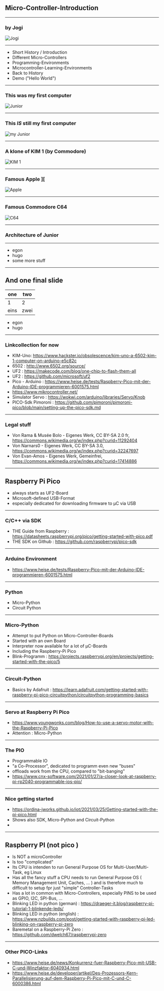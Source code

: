 ## Micro-Controller-Introduction

---

### by Jogi 

![Jogi](yogi_bear-head.jpg)

---

* Short History / Introduction
* Different Micro-Controllers
* Programming-Environments
* Microcontroller-Learning-Environments
* Back to History
* Demo ("Hello World")

---

### This was my first computer

![Junior](pics/junior.jpg)

---

### This _IS_ still my first computer

![my Junior](pics/my_junior.jpg)

---

### A klone of KIM 1 (by Commodore)

![KIM 1](pics/kim1.jpg)

---

### Famous Apple ][ 


![Apple](pics/Apple_II_2.jpg)

---

### Famous Commodore C64 

![C64](pics/c64.png)

---

### Architecture of Junior

---



- egon
- hugo
- some more stuff

---

## And one final slide

| one   | two   |
|-------|-------|
| 1     | 2     |
| eins  | zwei  |

- egon
- hugo

---

### Linkcollection for now


* KIM-Uno: https://www.hackster.io/obsolescence/kim-uno-a-6502-kim-1-computer-on-arduino-e5c82c
* 6502 : http://www.6502.org/source/
* UF2 : https://makecode.com/blog/one-chip-to-flash-them-all 
* UF2 : https://github.com/microsoft/uf2
* Pico - Arduino : https://www.heise.de/tests/Raspberry-Pico-mit-der-Arduino-IDE-programmieren-6001575.html
* https://www.mikrocontroller.net/
* Simulator Servo : https://wokwi.com/arduino/libraries/Servo/Knob
* PICO-Sdk Pimoroni : https://github.com/pimoroni/pimoroni-pico/blob/main/setting-up-the-pico-sdk.md
---

### Legal stuff

* Von Rama &amp; Musée Bolo - Eigenes Werk, CC BY-SA 2.0 fr, https://commons.wikimedia.org/w/index.php?curid=11292404
* Von Narnars0 - Eigenes Werk, CC BY-SA 3.0, https://commons.wikimedia.org/w/index.php?curid=32247697
* Von Evan-Amos - Eigenes Werk, Gemeinfrei, https://commons.wikimedia.org/w/index.php?curid=17414886

---

## Raspberry Pi Pico

* always starts as UF2-Board
* Microsoft-defined USB-Format
* especially dedicated for downloading firmware to µC via USB


---

### C/C++ via SDK

* THE Guide from Raspberry : https://datasheets.raspberrypi.org/pico/getting-started-with-pico.pdf
* THE SDK on Github : https://github.com/raspberrypi/pico-sdk

---

### Arduino Environment

* https://www.heise.de/tests/Raspberry-Pico-mit-der-Arduino-IDE-programmieren-6001575.html


---

### Python 

* Micro-Python
* Circuit Python

---

### Micro-Python

* Attempt to put Python on Micro-Controller-Boards
* Started with an own Board
* Interpreter now available for a lot of µC-Boards
* Including the Raspberry-Pi Pico
* Blink-Programm : https://projects.raspberrypi.org/en/projects/getting-started-with-the-pico/5


---

### Circuit-Python

* Basics by Adafruit : https://learn.adafruit.com/getting-started-with-raspberry-pi-pico-circuitpython/circuitpython-programming-basics


---

### Servo at Raspberry Pi Pico

* https://www.youngwonks.com/blog/How-to-use-a-servo-motor-with-the-Raspberry-Pi-Pico
* Attention : Micro-Python

---

### The PIO

* Programmable IO
* "a Co-Processor", dedicated to programm even new "buses"
* offloads work from the CPU, compared to "bit-banging"
* https://www.cnx-software.com/2021/01/27/a-closer-look-at-raspberry-pi-rp2040-programmable-ios-pio/


---



### Nice getting started

* https://ordina-jworks.github.io/iot/2021/03/25/Getting-started-with-the-pi-pico.html
* Shows also SDK, Micro-Python and Circuit-Python
* 

---

## Raspberry PI (not pico )

* Is NOT a microController
* Is too "complicated"
* Its CPU is intenden to run General Purpose OS for Multi-User/Multi-Task, eg Linux
* Has all the fancy stuff a CPU needs to run General Purpose OS ( Memory Management Unit, Caches, ... ) and is therefore much to difficult to setup fpr just "simple" Controller-Tasks
* Has a lot in common with Micro-Controllers, especially PINS to be used as GPIO, I2C, SPI-Bus, ...
* Blinking LED in python (german) : https://draeger-it.blog/raspberry-pi-tutorial-1-blinkende-leds/
* Blinking LED in python (english) : https://www.nzbuilds.com/post/getting-started-with-raspberry-pi-led-blinking-on-raspberry-pi-zero
* Baremetal on a Raspberry-Pi Zero : https://github.com/dwelch67/raspberrypi-zero

---

### Other PICO-Links

* https://www.heise.de/news/Konkurrenz-fuer-Raspberry-Pico-mit-USB-C-und-Winzfaktor-6040934.html
* https://www.heise.de/developer/artikel/Des-Prozessors-Kern-Parallelisierung-auf-dem-Raspberry-Pi-Pico-mit-C-und-C-6000386.html




##  


